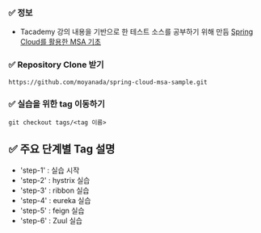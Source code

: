 ### ✅ 정보
- Tacademy 강의 내용을 기반으로 한 테스트 소스를 공부하기 위해 만듬
[Spring Cloud를 활용한 MSA 기초](https://tacademy.skplanet.com)

### ✅ Repository Clone 받기
~~~
https://github.com/moyanada/spring-cloud-msa-sample.git
~~~

### ✅ 실습을 위한 tag 이동하기
~~~
git checkout tags/<tag 이름>
~~~

## ✅ 주요 단계별 Tag 설명

- 'step-1' : 실습 시작
- 'step-2' : hystrix 실습
- 'step-3' : ribbon 실습
- 'step-4' : eureka 실습
- 'step-5' : feign 실습
- 'step-6' : Zuul 실습

